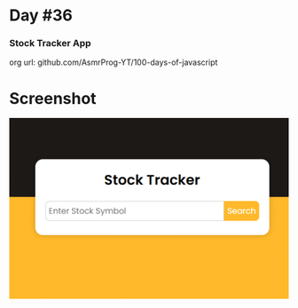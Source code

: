 # Day #36

### Stock Tracker App
org url: github.com/AsmrProg-YT/100-days-of-javascript

# Screenshot
![sc](./screenshot.jpg)
